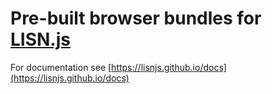 # Pre-built browser bundles for [LISN.js](https://www.npmjs.com/package/lisn.js)

For documentation see [https://lisnjs.github.io/docs](https://lisnjs.github.io/docs)
